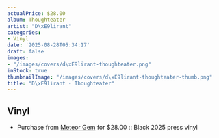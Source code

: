 ```yaml
---
actualPrice: $28.00
album: Thoughteater
artist: "D\xE9lirant"
categories:
- Vinyl
date: '2025-08-28T05:34:17'
draft: false
images:
- "/images/covers/d\xE9lirant-thoughteater.png"
inStock: true
thumbnailImage: "/images/covers/d\xE9lirant-thoughteater-thumb.png"
title: "D\xE9lirant - Thoughteater"
---
```


## Vinyl
* Purchase from [Meteor Gem](https://meteor-gem.com/products/delirant-thoughteater-lp) for $28.00 :: Black 2025 press vinyl
